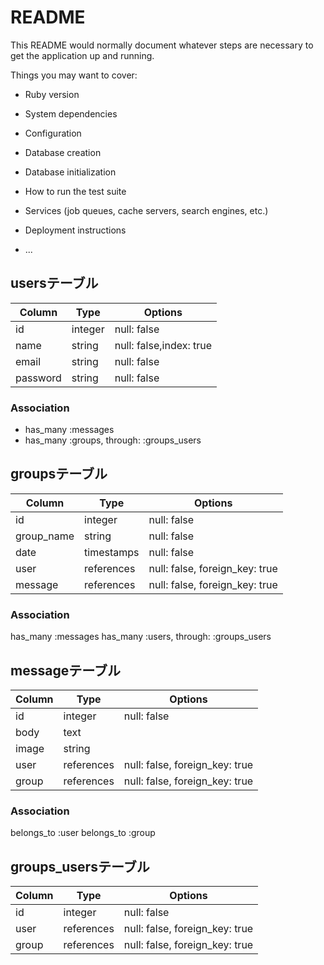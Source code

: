 # README

This README would normally document whatever steps are necessary to get the
application up and running.

Things you may want to cover:

* Ruby version

* System dependencies

* Configuration

* Database creation

* Database initialization

* How to run the test suite

* Services (job queues, cache servers, search engines, etc.)

* Deployment instructions

* ...

## usersテーブル
|Column|Type|Options|
|------|----|-------|
|id|integer|null: false|
|name|string|null: false,index: true|
|email|string|null: false|
|password|string|null: false|

### Association
- has_many :messages
- has_many :groups, through: :groups_users

## groupsテーブル
|Column|Type|Options|
|------|----|-------|
|id|integer|null: false|
|group_name|string|null: false|
|date|timestamps|null: false|
|user|references|null: false, foreign_key: true|
|message|references|null: false, foreign_key: true|

### Association
has_many :messages
has_many :users, through: :groups_users

## messageテーブル
|Column|Type|Options|
|------|----|-------|
|id|integer|null: false|
|body|text|
|image|string|
|user|references|null: false, foreign_key: true|
|group|references|null: false, foreign_key: true|

### Association
belongs_to :user
belongs_to :group

## groups_usersテーブル
|Column|Type|Options|
|------|----|-------|
|id|integer|null: false|
|user|references|null: false, foreign_key: true|
|group|references|null: false, foreign_key: true|